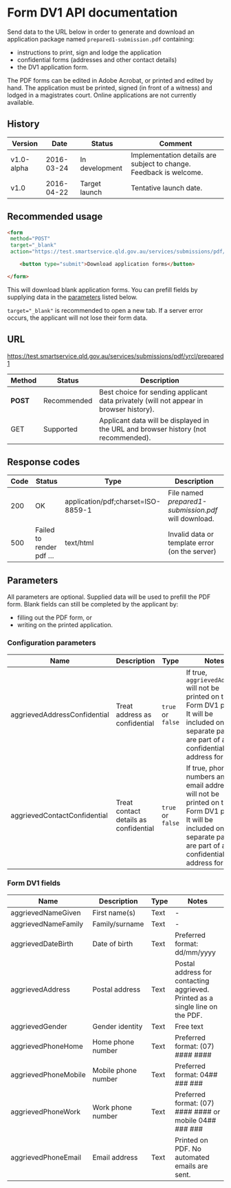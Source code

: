 # Form DV1 API documentation

Send data to the URL below in order to generate and download an application package named `prepared1-submission.pdf` containing:

- instructions to print, sign and lodge the application
- confidential forms (addresses and other contact details)
- the DV1 application form.

The PDF forms can be edited in Adobe Acrobat, or printed and edited by hand.
The application must be printed, signed (in front of a witness) and lodged in a magistrates court.
Online applications are not currently available.


## History

| Version    | Date       | Status         | Comment                                                            |
|------------|------------|----------------|--------------------------------------------------------------------|
| v1.0-alpha | 2016-03-24 | In development | Implementation details are subject to change. Feedback is welcome. |
| v1.0       | 2016-04-22 | Target launch  | Tentative launch date.                                             |


## Recommended usage

```html
<form
 method="POST"
 target="_blank"
 action="https://test.smartservice.qld.gov.au/services/submissions/pdf/yrcl/prepared1">

	<button type="submit">Download application forms</button>

</form>
```

This will download blank application forms.
You can prefill fields by supplying data in the [parameters](#parameters) listed below.

`target="_blank"` is recommended to open a new tab. If a server error occurs, the applicant will not lose their form data.


## URL

https://test.smartservice.qld.gov.au/services/submissions/pdf/yrcl/prepared1

| Method   | Status      | Description                                                                            |
|----------|-------------|----------------------------------------------------------------------------------------|
| **POST** | Recommended | Best choice for sending applicant data privately (will not appear in browser history). |
| GET      | Supported   | Applicant data will be displayed in the URL and browser history (not recommended).     |


## Response codes

| Code | Status                 | Type                               | Description                                          |
|------|------------------------|------------------------------------|------------------------------------------------------|
| 200  | OK                     | application/pdf;charset=ISO-8859-1 | File named *prepared1-submission.pdf* will download. |
| 500  | Failed to render pdf … | text/html                          | Invalid data or template error (on the server)       |


## Parameters

All parameters are optional. Supplied data will be used to prefill the PDF form.
Blank fields can still be completed by the applicant by:

- filling out the PDF form, or
- writing on the printed application.


### Configuration parameters

| Name                          | Description                           | Type              | Notes |
|-------------------------------|---------------------------------------|-------------------|-------|
| aggrievedAddressConfidential  | Treat address as confidential         | `true` or `false` | If true, `aggrievedAddress` will not be printed on the Form DV1 pages. It will be included on separate pages are part of a confidential address form. |
| aggrievedContactConfidential  | Treat contact details as confidential | `true` or `false` | If true, phone numbers and email address will not be printed on the Form DV1 pages. It will be included on separate pages are part of a confidential address form. |


### Form DV1 fields

| Name                 | Description          | Type | Notes |
|----------------------|----------------------|------|-------|
| aggrievedNameGiven   | First name(s)        | Text | -     |
| aggrievedNameFamily  | Family/surname       | Text | -     |
| aggrievedDateBirth   | Date of birth        | Text | Preferred format: dd/mm/yyyy |
| aggrievedAddress     | Postal address       | Text | Postal address for contacting aggrieved. Printed as a single line on the PDF. |
| aggrievedGender      | Gender identity      | Text | Free text |
| aggrievedPhoneHome   | Home phone number    | Text | Preferred format: (07) #### #### |
| aggrievedPhoneMobile | Mobile phone number  | Text | Preferred format: 04## ### ###   |
| aggrievedPhoneWork   | Work phone number    | Text | Preferred format: (07) #### #### or mobile 04## ### ### |
| aggrievedPhoneEmail  | Email address        | Text | Printed on PDF. No automated emails are sent. |
